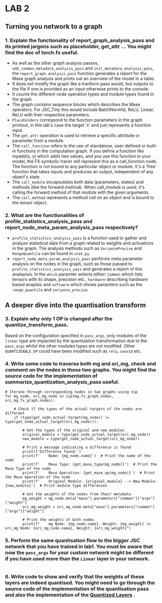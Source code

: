 # LAB 2
## Turning you network to a graph
### 1. Explain the functionality of report_graph_analysis_pass and its printed jargons such as placeholder, get_attr … You might find the doc of torch.fx useful.

* As well as the other graph analysis passes, `add_common_metadata_analysis_pass` and `init_metadata_analysis_pass`, the `report_graph_analysis_pass` function generates a report for the Mase graph analysis and prints out an overview of the model in a table.
* It does not modify the graph like a tranform pass would, but outputs to the file if one is provided as an input otherwise prints to the console.
* It counts the different node operation types and module types found in the graph
* The graph contains sequence blocks which describes the Mase operators. For JSC_Tiny this would include BatchNorm1d, ReLU, Linear, ReLU with their respective parameters. 
* `Placeholders` correspond to the function parameters in the graph printout, in this lab's case the target 'x' and just represents a function input. 
* The `get_attr` operation is used to retrieve a specific attribute or parameter from a module.
* The `call_function` refers to the use of standalone, user-defined or built-in functions in the computation graph. If you define a function like myadd(x, y) which adds two values, and you use this function in your model, the FX symbolic tracer will represent this as a call_function node. The function is not bound to any particular object or module. It's a 'free' function that takes inputs and produces an output, independent of any object's state.
* The `call_module` encapsulates both data (parameters, states) and methods (like the forward method). When call_module is used, it's calling the forward method of that module with the given arguments.
* The `call_method` represents a method call on an object and is bound to the tensor object.

### 2. What are the functionalities of profile_statistics_analysis_pass and report_node_meta_param_analysis_pass respectively?

* `profile_statistics_analysis_pass` is a function used to gather and analyze statistical data from a graph related to weights and activations in the graph. The analysis methods such as `VariancePrecise` and `RangeQuantile` can be found in `stat.py`.
* `report_node_meta_param_analysis_pass` performs meta parameter analysis on the nodes in the graph, such as those passed to `profile_statistics_analysis_pass` and generates a report of this analayisis. In the `which` paramter selects either: `Common` which lists tensors with its shape, precision etc., `hardware` describing hardware based anaylsis and  `software` which shows paramters such as the `range_quantile` and `variance_precise`. 

## A deeper dive into the quantisation transform
### 3. Explain why only 1 OP is changed after the quantize_transform_pass.
Based on the configuration specified in `pass_args`, only modules of the `linear` type are impacted by the quantization transformation due to the `pass_args` whilst the other modules types are not modified. Other `QUANTIZEABLE_OP` could have been modified such as `relu`, `conv1d` etc. 

### 4. Write some code to traverse both mg and ori_mg, check and comment on the nodes in these two graphs. You might find the source code for the implementation of summarize_quantization_analysis_pass useful.
```
# Iterate through corresponding nodes in two graphs using zip
for mg_node, ori_mg_node in zip(mg.fx_graph.nodes, ori_mg.fx_graph.nodes):
    
    # Check if the types of the actual targets of the nodes are different
    if (type(get_node_actual_target(mg_node)) != type(get_node_actual_target(ori_mg_node))):
        
        # Get the types of the original and new modules
        original_module = type(get_node_actual_target(ori_mg_node))
        new_module = type(get_node_actual_target(ori_mg_node))
        
        # Print a message indicating a difference is found
        print(f'Difference found:')
        print(f'    Name: {mg_node.name}')  # Print the name of the node
        print(f'    Mase Type: {get_mase_type(mg_node)}')  # Print the Mase Type of the node
        print(f'    Mase Operation: {get_mase_op(mg_node)}')  # Print the Mase Operation of the node
        print(f'    Original Module: {original_module} --> New Module: {new_module}')  # Print module type differences
        
        # Get the weights of the nodes from their metadata
        mg_weight = mg_node.meta["mase"].parameters["common"]["args"]["weight"]
        ori_mg_weight = ori_mg_node.meta["mase"].parameters["common"]["args"]["weight"]
        
        # Print the weights of both nodes
        print(f"    mg Node: {mg_node.name}, Weight: {mg_weight} \n     ori_mg Node: {ori_mg_node.name}, Weight: {ori_mg_weight}")
```


### 5. Perform the same quantisation flow to the bigger JSC network that you have trained in lab1. You must be aware that now the `pass_args` for your custom network might be different if you have used more than the `Linear` layer in your network.

```

```

### 6. Write code to show and verify that the weights of these layers are indeed quantised. You might need to go through the source code of the implementation of the quantisation pass and also the implementation of the [Quantized Layers](../../machop/chop/passes/transforms/quantize/quantized_modules/linear.py) .